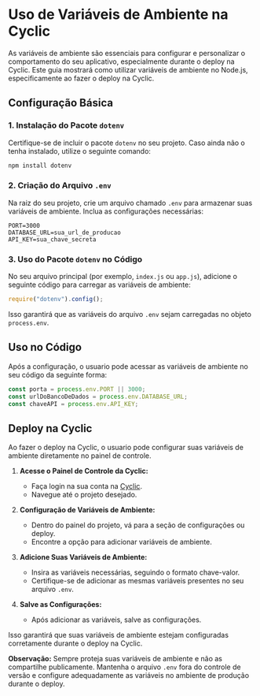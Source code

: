 # Uso de Variáveis de Ambiente na Cyclic

As variáveis de ambiente são essenciais para configurar e personalizar o comportamento do seu aplicativo, especialmente durante o deploy na Cyclic. Este guia mostrará como utilizar variáveis de ambiente no Node.js, especificamente ao fazer o deploy na Cyclic.

## Configuração Básica

### 1. **Instalação do Pacote `dotenv`**

Certifique-se de incluir o pacote `dotenv` no seu projeto. Caso ainda não o tenha instalado, utilize o seguinte comando:

```bash
npm install dotenv
```

### 2. **Criação do Arquivo `.env`**

Na raiz do seu projeto, crie um arquivo chamado `.env` para armazenar suas variáveis de ambiente. Inclua as configurações necessárias:

```env
PORT=3000
DATABASE_URL=sua_url_de_producao
API_KEY=sua_chave_secreta
```

### 3. **Uso do Pacote `dotenv` no Código**

No seu arquivo principal (por exemplo, `index.js` ou `app.js`), adicione o seguinte código para carregar as variáveis de ambiente:

```javascript
require("dotenv").config();
```

Isso garantirá que as variáveis do arquivo `.env` sejam carregadas no objeto `process.env`.

## Uso no Código

Após a configuração, o usuario pode acessar as variáveis de ambiente no seu código da seguinte forma:

```javascript
const porta = process.env.PORT || 3000;
const urlDoBancoDeDados = process.env.DATABASE_URL;
const chaveAPI = process.env.API_KEY;
```

## Deploy na Cyclic

Ao fazer o deploy na Cyclic, o usuario pode configurar suas variáveis de ambiente diretamente no painel de controle.

1. **Acesse o Painel de Controle da Cyclic:**

   - Faça login na sua conta na [Cyclic](https://cyclic.sh/).
   - Navegue até o projeto desejado.

2. **Configuração de Variáveis de Ambiente:**

   - Dentro do painel do projeto, vá para a seção de configurações ou deploy.
   - Encontre a opção para adicionar variáveis de ambiente.

3. **Adicione Suas Variáveis de Ambiente:**

   - Insira as variáveis necessárias, seguindo o formato chave-valor.
   - Certifique-se de adicionar as mesmas variáveis presentes no seu arquivo `.env`.

4. **Salve as Configurações:**
   - Após adicionar as variáveis, salve as configurações.

Isso garantirá que suas variáveis de ambiente estejam configuradas corretamente durante o deploy na Cyclic.

**Observação:** Sempre proteja suas variáveis de ambiente e não as compartilhe publicamente. Mantenha o arquivo `.env` fora do controle de versão e configure adequadamente as variáveis no ambiente de produção durante o deploy.
